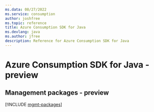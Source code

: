 ```yaml
---
ms.data: 08/27/2022
ms.service: consumption
author: joshfree
ms.topic: reference
title: Azure Consumption SDK for Java
ms.devlang: java
ms.author: jfree
description: Reference for Azure Consumption SDK for Java
---
```

# Azure Consumption SDK for Java - preview

## Management packages - preview
[!INCLUDE [mgmt-packages](consumption-mgmt-index.md)]